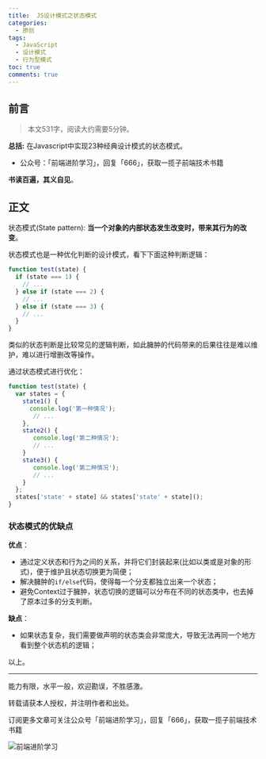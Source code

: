 ```yaml
---
title:  JS设计模式之状态模式
categories:
  - 原创
tags:
  - JavaScript
  - 设计模式
  - 行为型模式
toc: true
comments: true
---
```


## 前言

> 本文531字，阅读大约需要5分钟。

**总括:** 在Javascript中实现23种经典设计模式的状态模式。

- 公众号：「前端进阶学习」，回复「666」，获取一揽子前端技术书籍

**书读百遍，其义自见**。

<!-- more -->

## 正文

状态模式(State pattern):   **当一个对象的内部状态发生改变时，带来其行为的改变**。

状态模式也是一种优化判断的设计模式，看下下面这种判断逻辑：

```js
function test(state) {
  if (state === 1) {
    // ...
  } else if (state === 2) {
    // ...
  } else if (state === 3) {
    // ...
  }
}
```

类似的状态判断是比较常见的逻辑判断，如此臃肿的代码带来的后果往往是难以维护，难以进行增删改等操作。

通过状态模式进行优化：

```js
function test(state) {
  var states = {
    state1() {
      console.log('第一种情况');
       // ...
    },
    state2() {
       console.log('第二种情况');
       // ...
    }
    state3() {
       console.log('第二种情况');
       // ...
    }
  };
  states['state' + state] && states['state' + state]();
}
```

### 状态模式的优缺点

**优点**：

-   通过定义状态和行为之间的关系，并将它们封装起来(比如以类或是对象的形式)，便于维护且状态切换更为简便；
-   解决臃肿的`if/else`代码，使得每一个分支都独立出来一个状态；
-   避免Context过于臃肿，状态切换的逻辑可以分布在不同的状态类中，也去掉了原本过多的分支判断。

**缺点**：

-   如果状态复杂，我们需要做声明的状态类会非常庞大，导致无法再同一个地方看到整个状态机的逻辑；

以上。

---

能力有限，水平一般，欢迎勘误，不胜感激。

转载请获本人授权，并注明作者和出处。

订阅更多文章可关注公众号「前端进阶学习」，回复「666」，获取一揽子前端技术书籍

![前端进阶学习](https://image.damonare.cn/qianduanjinjie.png)